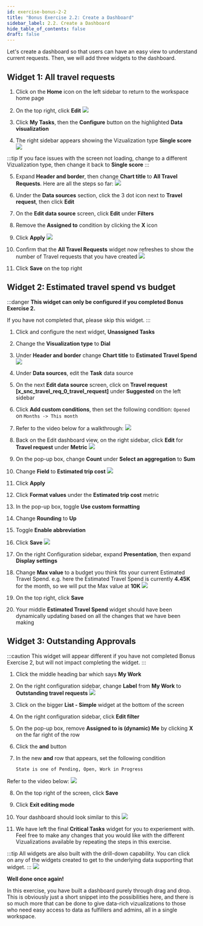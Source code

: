 ```yaml
---
id: exercise-bonus-2-2
title: "Bonus Exercise 2.2: Create a Dashboard"
sidebar_label: 2.2. Create a Dashboard
hide_table_of_contents: false
draft: false
---
```


Let's create a dashboard so that users can have an easy view to understand current requests.  Then, we will add three widgets to the dashboard. 

## Widget 1: All travel requests

1. Click on the **Home** icon on the left sidebar to return to the workspace home page


2. On the top right, click **Edit**
![](images/editdb.png)


3. Click **My Tasks**, then the **Configure** button on the highlighted **Data visualization**


4. The right sidebar appears showing the Vizualization type **Single score**
![](images/trvreqformws.png)

:::tip
If you face issues with the screen not loading, change to a different Vizualization type, then change it back to **Single score**
:::


5. Expand **Header and border**, then change **Chart title** to **All Travel Requests**. Here are all the steps so far:
![](images/alltravreq.gif)


6. Under the **Data sources** section, click the 3 dot icon next to **Travel request**, then click **Edit**


7. On the **Edit data source** screen, click **Edit** under **Filters**


8. Remove the **Assigned to** condition by clicking the **X** icon


9. Click **Apply**
![](images/changedsource.gif)


10. Confirm that the **All Travel Requests** widget now refreshes to show the number of Travel requests that you have created
![](images/widgetrefresh.png)


11. Click **Save** on the top right


## Widget 2: Estimated travel spend vs budget

:::danger
**This widget can only be configured if you completed Bonus Exercise 2.**

If you have not completed that, please skip this widget.
:::

1. Click and configure the next widget, **Unassigned Tasks**


2. Change the **Visualization type** to **Dial**


3. Under **Header and border** change **Chart title** to **Estimated Travel Spend**
![](images/dialspend.png)


4. Under **Data sources**, edit the **Task** data source


5. On the next **Edit data source** screen, click on **Travel request [x_snc_travel_req_0_travel_request]** under **Suggested** on the left sidebar


6. Click **Add custom conditions**, then set the following condition: `Opened` on `Months -> This month`


7. Refer to the video below for a walkthrough:
![](images/travelspenddata.gif)


8. Back on the Edit dashboard view, on the right sidebar, click **Edit** for **Travel request** under **Metric**
![](images/editmetric.png)


9. On the pop-up box, change **Count** under **Select an aggregation** to **Sum**


10. Change **Field** to **Estimated trip cost**
![](images/changemetric.png)


11. Click **Apply**


12. Click **Format values** under the **Estimated trip cost** metric


13. In the pop-up box, toggle **Use custom formatting**


14. Change **Rounding** to **Up**


15. Toggle **Enable abbreviation**


16. Click **Save**
![](images/formatvalue.gif)


17. On the right Configuration sidebar, expand **Presentation**, then expand **Display settings**


18. Change **Max value** to a budget you think fits your current Estimated Travel Spend. e.g. here the Estimated Travel Spend is currently **4.45K** for the month, so we will put the Max value at **10K**
![](images/10K.png)


19. On the top right, click **Save**


20. Your middle **Estimated Travel Spend** widget should have been dynamically updating based on all the changes that we have been making


## Widget 3: Outstanding Approvals

:::caution
This widget will appear different if you have not completed Bonus Exercise 2, but will not impact completing the widget.
:::

1. Click the middle heading bar which says **My Work**


2. On the right configuration sidebar, change **Label** from **My Work** to **Outstanding travel requests**
![](images/outstandingtravel.png)


3. Click on the bigger **List - Simple** widget at the bottom of the screen


4. On the right configuration sidebar, click **Edit filter**


5. On the pop-up box, remove **Assigned to is (dynamic) Me** by clicking **X** on the far right of the row


6. Click the **and** button


7. In the new **and** row that appears, set the following condition

    `State is one of Pending, Open, Work in Progress`

Refer to the video below:
![](images/listfilter.gif)


8. On the top right of the screen, click **Save**


9. Click **Exit editing mode**


10. Your dashboard should look similar to this
![](images/dashboardcomplete.png)


11. We have left the final **Critical Tasks** widget for you to experiement with. Feel free to make any changes that you would like with the different Vizualizations available by repeating the steps in this exercise.


:::tip
All widgets are also built with the drill-down capability. You can click on any of the widgets created to get to the underlying data supporting that widget.
:::
![](images/dashboardfinal.gif)


**Well done once again!**

In this exercise, you have built a dashboard purely through drag and drop. This is obviously just a short snippet into the possibilities here, and there is so much more that can be done to give data-rich vizualizations to those who need easy access to data as fulfillers and admins, all in a single workspace.